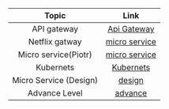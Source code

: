 Topic | Link
| :---:   | :-: 
|API gateway|[Api Gateway](https://www.youtube.com/playlist?list=PL5KTLzN85O4ISx9guOjbynlhCxB87xmUq)
|Netflix gatway|[micro service](https://www.youtube.com/playlist?list=PLq3uEqRnr_2EDsuxPboP9_WtVRR_TaMrF)
|Micro service(Piotr)|[micro service](https://www.youtube.com/playlist?list=PLxB5QUp1sMFhRRw1wBtmGr5w8_hYbdVpb)
|Kubernets |[Kubernets](https://www.youtube.com/playlist?list=PLxB5QUp1sMFgDDvTD5pan0cPOeCqTON7l)
|Micro Service (Design)|[design](https://www.youtube.com/playlist?list=PLkQkbY7JNJuDqCFncFdTzGm6cRYCF-kZO)
|Advance Level|[advance](https://www.youtube.com/playlist?list=PLqq-6Pq4lTTaoaVoQVfRJPqvNTCjcTvJB)
